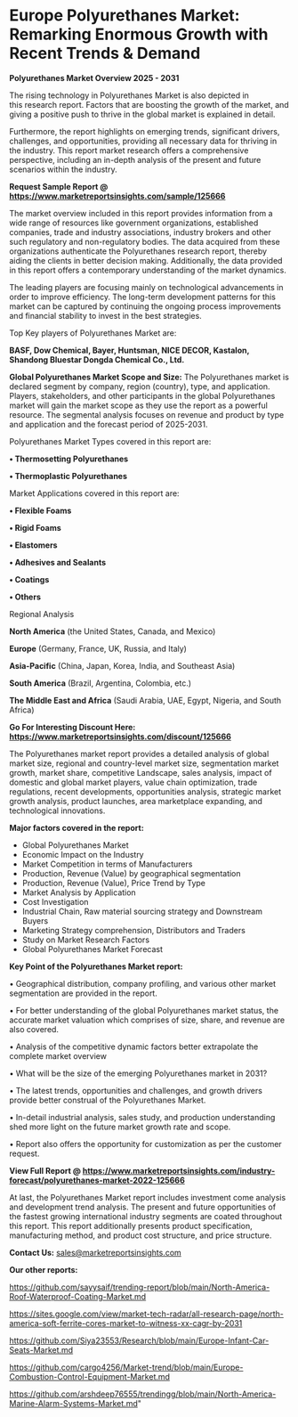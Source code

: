 # Europe Polyurethanes Market: Remarking Enormous Growth with Recent Trends & Demand

<Strong> Polyurethanes Market Overview 2025 - 2031</strong>

The rising technology in Polyurethanes Market is also depicted in this research report. Factors that are boosting the growth of the market, and giving a positive push to thrive in the global market is explained in detail.

Furthermore, the report highlights on emerging trends, significant drivers, challenges, and opportunities, providing all necessary data for thriving in the industry. This report market research offers a comprehensive perspective, including an in-depth analysis of the present and future scenarios within the industry.

<strong>Request Sample Report @ <a href=https://www.marketreportsinsights.com/sample/125666>https://www.marketreportsinsights.com/sample/125666</a></strong>

The market overview included in this report provides information from a wide range of resources like government organizations, established companies, trade and industry associations, industry brokers and other such regulatory and non-regulatory bodies. The data acquired from these organizations authenticate the Polyurethanes research report, thereby aiding the clients in better decision making. Additionally, the data provided in this report offers a contemporary understanding of the market dynamics.

The leading players are focusing mainly on technological advancements in order to improve efficiency. The long-term development patterns for this market can be captured by continuing the ongoing process improvements and financial stability to invest in the best strategies.

Top Key players of Polyurethanes Market are:

<strong>BASF, Dow Chemical, Bayer, Huntsman, NICE DECOR, Kastalon, Shandong Bluestar Dongda Chemical Co., Ltd.</strong>

<strong><b>Global Polyurethanes Market Scope and Size:</b></strong>
The Polyurethanes market is declared segment by company, region (country), type, and application. Players, stakeholders, and other participants in the global Polyurethanes market will gain the market scope as they use the report as a powerful resource. The segmental analysis focuses on revenue and product by type and application and the forecast period of 2025-2031.

Polyurethanes Market Types covered in this report are:

<strong>• Thermosetting Polyurethanes

• Thermoplastic Polyurethanes</strong>

Market Applications covered in this report are:

<strong>• Flexible Foams

• Rigid Foams

• Elastomers

• Adhesives and Sealants

• Coatings

• Others</strong> 

Regional Analysis

<strong>North America</strong> (the United States, Canada, and Mexico)

<strong>Europe</strong> (Germany, France, UK, Russia, and Italy)

<strong>Asia-Pacific</strong> (China, Japan, Korea, India, and Southeast Asia)

<strong>South America</strong> (Brazil, Argentina, Colombia, etc.)

<strong>The Middle East and Africa</strong> (Saudi Arabia, UAE, Egypt, Nigeria, and South Africa)

<strong>Go For Interesting Discount Here: <a href=https://www.marketreportsinsights.com/discount/125666>https://www.marketreportsinsights.com/discount/125666</a></strong>

The Polyurethanes market report provides a detailed analysis of global market size, regional and country-level market size, segmentation market growth, market share, competitive Landscape, sales analysis, impact of domestic and global market players, value chain optimization, trade regulations, recent developments, opportunities analysis, strategic market growth analysis, product launches, area marketplace expanding, and technological innovations.

<strong><b>Major factors covered in the report:</b></strong>
<ul>
  <li>Global Polyurethanes Market </li>
  <li>Economic Impact on the Industry</li>
  <li>Market Competition in terms of Manufacturers</li>
  <li>Production, Revenue (Value) by geographical segmentation</li>
  <li>Production, Revenue (Value), Price Trend by Type</li>
  <li>Market Analysis by Application</li>
  <li>Cost Investigation</li>
  <li>Industrial Chain, Raw material sourcing strategy and Downstream Buyers</li>
  <li>Marketing Strategy comprehension, Distributors and Traders</li>
  <li>Study on Market Research Factors</li>
  <li>Global Polyurethanes Market Forecast</li>
</ul>

<strong><b>Key Point of the Polyurethanes Market report:</b></strong>

• Geographical distribution, company profiling, and various other market segmentation are provided in the report.

• For better understanding of the global Polyurethanes market status, the accurate market valuation which comprises of size, share, and revenue are also covered.

• Analysis of the competitive dynamic factors better extrapolate the complete market overview

• What will be the size of the emerging Polyurethanes market in 2031?

• The latest trends, opportunities and challenges, and growth drivers provide better construal of the Polyurethanes Market.

• In-detail industrial analysis, sales study, and production understanding shed more light on the future market growth rate and scope.

• Report also offers the opportunity for customization as per the customer request.

<strong><b>View Full Report @ <a href=https://www.marketreportsinsights.com/industry-forecast/polyurethanes-market-2022-125666>https://www.marketreportsinsights.com/industry-forecast/polyurethanes-market-2022-125666</a></b></strong>


At last, the Polyurethanes Market report includes investment come analysis and development trend analysis. The present and future opportunities of the fastest growing international industry segments are coated throughout this report. This report additionally presents product specification, manufacturing method, and product cost structure, and price structure.

<strong>Contact Us:</strong>
sales@marketreportsinsights.com

<strong>Our other reports:</strong>

<a href=https://github.com/sayysaif/trending-report/blob/main/North-America-Roof-Waterproof-Coating-Market.md>https://github.com/sayysaif/trending-report/blob/main/North-America-Roof-Waterproof-Coating-Market.md</a>

<a href=https://sites.google.com/view/market-tech-radar/all-research-page/north-america-soft-ferrite-cores-market-to-witness-xx-cagr-by-2031>https://sites.google.com/view/market-tech-radar/all-research-page/north-america-soft-ferrite-cores-market-to-witness-xx-cagr-by-2031</a>

<a href=https://github.com/Siya23553/Research/blob/main/Europe-Infant-Car-Seats-Market.md>https://github.com/Siya23553/Research/blob/main/Europe-Infant-Car-Seats-Market.md</a>

<a href=https://github.com/cargo4256/Market-trend/blob/main/Europe-Combustion-Control-Equipment-Market.md>https://github.com/cargo4256/Market-trend/blob/main/Europe-Combustion-Control-Equipment-Market.md</a>

<a href=https://github.com/arshdeep76555/trendingg/blob/main/North-America-Marine-Alarm-Systems-Market.md>https://github.com/arshdeep76555/trendingg/blob/main/North-America-Marine-Alarm-Systems-Market.md</a>"
